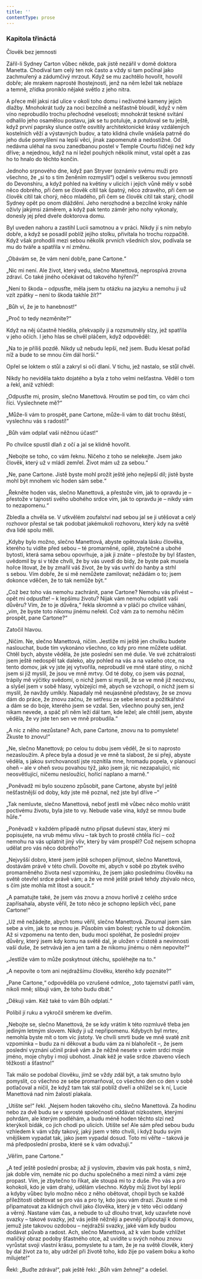```yaml
---
title: ''
contentType: prose
---
```


### Kapitola třináctá  
Člověk bez jemnosti

  

Zářil-li Sydney Carton vůbec někde, pak jistě nezářil v domě doktora Manetta. Chodíval tam celý ten rok často a vždy si tam počínal jako zachmuřený a zádumčivý mrzout. Když se mu zachtělo hovořit, hovořil dobře; ale mrakem naprosté lhostejnosti, jenž na něm ležel tak neblaze a temně, zřídka proniklo nějaké světlo z jeho nitra.

A přece měl jaksi rád ulice v okolí toho domu i neživotné kameny jejich dlažby. Mnohokrát tudy za noci bezcílně a nešťastně bloudil, když v něm víno neprobudilo trochu přechodné veselosti; mnohokrát teskné svítání odhalilo jeho osamělou postavu, jak se tu potuluje, a potuloval se tu ještě, když první paprsky slunce ostře osvítily architektonické krásy vzdálených kostelních věží a výstavných budov, a tato klidná chvíle vnášela patrně do jeho duše pomyšlení na lepší věci, jinak zapomenuté a nedostižné. Od nedávna uléhal na svou zanedbanou postel v Temple Courtu řidčeji než kdy dříve; a nejednou, když na ní ležel pouhých několik minut, vstal opět a zas ho to hnalo do těchto končin.

Jednoho srpnového dne, když pan Stryver (oznámiv svému muži pro všechno, že „si to s tím ženěním rozmyslil“) odjel s veškerou svou jemností do Devonshiru, a když pohled na květiny v ulicích i jejich vůně měly v sobě něco dobrého, při čem se člověk cítil tak špatný, něco zdravého, při čem se člověk cítil tak chorý, něco mladého, při čem se člověk cítil tak starý, chodil Sydney opět po onom dláždění. Jeho nerozhodné a bezcílné kroky náhle oživly jakýmsi záměrem, a když pak tento záměr jeho nohy vykonaly, donesly jej před dveře doktorova domu.

Byl uveden nahoru a zastihl Lucii samotnou a v práci. Nikdy jí s ním nebylo dobře, a když se posadil poblíž jejího stolku, přivítala ho trochu rozpačitě. Když však prohodili mezi sebou několik prvních všedních slov, podívala se mu do tváře a spatřila v ní změnu.

„Obávám se, že vám není dobře, pane Cartone.“

„Nic mi není. Ale život, který vedu, slečno Manettová, neprospívá zrovna zdraví. Co také jiného očekávat od takového hýření?“

„Není to škoda – odpusťte, měla jsem tu otázku na jazyku a nemohu ji už vzít zpátky – není to škoda takhle žít?“

„Bůh ví, že je to hanebnost!“

„Proč to tedy nezměníte?“

Když na něj účastně hleděla, překvapily ji a rozsmutněly slzy, jež spatřila v jeho očích. I jeho hlas se chvěl pláčem, když odpověděl:

„Na to je příliš pozdě. Nikdy už nebudu lepší, než jsem. Budu klesat pořád níž a bude to se mnou čím dál horší.“

Opřel se loktem o stůl a zakryl si oči dlaní. V tichu, jež nastalo, se stůl chvěl.

Nikdy ho neviděla takto dojatého a byla z toho velmi nešťastna. Věděl o tom a řekl, aniž vzhlédl:

„Odpusťte mi, prosím, slečno Manettová. Hroutím se pod tím, co vám chci říci. Vyslechnete mě?“

„Může-li vám to prospět, pane Cartone, může-li vám to dát trochu štěstí, vyslechnu vás s radostí!“

„Bůh vám odplať vaši něžnou účast!“

Po chvilce spustil dlaň z očí a jal se klidně hovořit.

„Nebojte se toho, co vám řeknu. Ničeho z toho se nelekejte. Jsem jako člověk, který už v mládí zemřel. Život mám už za sebou.“

„Ne, pane Cartone. Jistě byste mohl prožít ještě jeho nejlepší díl; jistě byste mohl být mnohem víc hoden sám sebe.“

„Řekněte hoden vás, slečno Manettová, a přestože vím, jak to opravdu je – přestože v tajnosti svého ubohého srdce vím, jak to opravdu je – nikdy vám to nezapomenu.“

Zbledla a chvěla se. V utkvělém zoufalství nad sebou jal se ji utěšovat a celý rozhovor přestal se tak podobat jakémukoli rozhovoru, který kdy na světě dva lidé spolu měli.

„Kdyby bylo možno, slečno Manettová, abyste opětovala lásku člověka, kterého tu vidíte před sebou – té promarněné, opilé, zbytečné a ubohé bytosti, která sama sebou opovrhuje, a jak ji znáte – přestože by byl šťasten, uvědomil by si v téže chvíli, že by vás uvedl do bídy, že byste pak musela hořce litovat, že by zmařil váš život, že by vás uvrhl do hanby a strhl s sebou. Vím dobře, že si mě nemůžete zamilovat; nežádám o to; jsem dokonce vděčen, že to tak nemůže být.“

„Což bez toho vás nemohu zachránit, pane Cartone? Nemohu vás přivést – opět mi odpusťte! – k lepšímu životu? Nijak vám nemohu odplatit vaši důvěru? Vím, že to je důvěra,“ řekla skromně a v pláči po chvilce váhání, „vím, že byste toto nikomu jinému neřekl. Což vám za to nemohu něčím prospět, pane Cartone?“

Zatočil hlavou.

„Ničím. Ne, slečno Manettová, ničím. Jestliže mi ještě jen chvilku budete naslouchat, bude tím vykonáno všechno, co kdy pro mne můžete udělat. Chtěl bych, abyste věděla, že jste poslední sen mé duše. Ve své zchátralosti jsem ještě nedospěl tak daleko, aby pohled na vás a na vašeho otce, na tento domov, jak vy jste jej vytvořila, neprobudil ve mně staré stíny, o nichž jsem si již myslil, že jsou ve mně mrtvy. Od té doby, co jsem vás poznal, trápily mě výčitky svědomí, o nichž jsem si myslil, že se ve mně již neozvou, a slyšel jsem v sobě hlasy, vybízející mě, abych se vzchopil, o nichž jsem si myslil, že navždy umlkly. Napadaly mě neujasněné představy, že se znovu dám do práce, že znovu začnu, že setřesu ze sebe lenost a požitkářství a dám se do boje, kterého jsem se vzdal. Sen, všechno pouhý sen, jenž nikam nevede, a spáč při něm leží dál tam, kde ležel; ale chtěl jsem, abyste věděla, že vy jste ten sen ve mně probudila.“

„A nic z něho nezůstane? Ach, pane Cartone, znovu na to pomyslete! Zkuste to znovu!“

„Ne, slečno Manettová; po celou tu dobu jsem věděl, že si to naprosto nezasloužím. A přece byla a dosud je ve mně ta slabost, že si přeji, abyste věděla, s jakou svrchovaností jste roznítila mne, hromadu popela, v planoucí oheň – ale v oheň svou povahou týž, jako jsem já; nic nezapalující, nic neosvětlující, ničemu nesloužící, hořící naplano a marně.“

„Poněvadž mi bylo souzeno způsobit, pane Cartone, abyste byl ještě nešťastnější od doby, kdy jste mě poznal, než jste byl dříve –“

„Tak nemluvte, slečno Manettová, neboť jestli mě vůbec něco mohlo vrátit poctivému životu, byla jste to vy. Nebude vaše vina, když se mnou bude hůře.“

„Poněvadž v každém případě nutno připsat duševní stav, který mi popisujete, na vrub mému vlivu – tak bych to prostě chtěla říci – což nemohu na vás uplatnit jiný vliv, který by vám prospěl? Což nejsem schopna udělat pro vás něco dobrého?“

„Nejvyšší dobro, které jsem ještě schopen přijmout, slečno Manettová, dostávám právě v této chvíli. Dovolte mi, abych v sobě po zbytek svého promarněného života nesl vzpomínku, že jsem jako poslednímu člověku na světě otevřel srdce právě vám; a že ve mně ještě právě tehdy zbývalo něco, s čím jste mohla mít lítost a soucit.“

„A pamatujte také, že jsem vás znovu a znovu horlivě z celého srdce zapřísahala, abyste věřil, že toto něco je schopno lepších věcí, pane Cartone!“

„Už mě nežádejte, abych tomu věřil, slečno Manettová. Zkoumal jsem sám sebe a vím, jak to se mnou je. Působím vám bolest; rychle to už dokončím. Až si vzpomenu na tento den, budu moci spoléhat, že poslední projev důvěry, který jsem kdy komu na světě dal, je uložen v čistotě a nevinnosti vaší duše, že setrvává jen a jen tam a že nikomu jinému o něm nepovíte?“

„Jestliže vám to může poskytnout útěchu, spoléhejte na to.“

„A nepovíte o tom ani nejdražšímu člověku, kterého kdy poznáte?“

„Pane Cartone,“ odpověděla po vzrušené odmlce, „toto tajemství patří vám, nikoli mně; slibuji vám, že toho budu dbát.“

„Děkuji vám. Kéž také to vám Bůh odplatí.“

Políbil jí ruku a vykročil směrem ke dveřím.

„Nebojte se, slečno Manettová, že se kdy vrátím k této rozmluvě třeba jen jediným letmým slovem. Nikdy ji už nepřipomenu. Kdybych byl mrtev, nemohla byste mít o tom víc jistoty. Ve chvíli smrti bude ve mně svatě znít vzpomínka – budu za ni děkovat a budu vám za ni blahořečit –, že jsem poslední vyznání učinil právě vám a že něžně nesete v svém srdci moje jméno, moje chyby i moji ubohost. Jinak kéž je vaše srdce zbaveno všech těžkostí a šťastno!“

Tak málo se podobal člověku, jímž se vždy zdál být, a tak smutno bylo pomyslit, co všechno ze sebe promarňoval, co všechno den co den v sobě potlačoval a ničil, že když tam tak stál poblíž dveří a ohlížel se k ní, Lucie Manettová nad ním žalostí plakala.

„Utište se!“ řekl. „Nejsem hoden takového citu, slečno Manettová. Za hodinu nebo za dvě budu se v sprosté společnosti oddávat nízkostem, kterými pohrdám, ale kterým podléhám, a budu méně hoden těchto slzí než kterýkoli bídák, co jich chodí po ulicích. Utište se! Ale sám před sebou budu vzhledem k vám vždy takový, jaký jsem v této chvíli, i když budu svým vnějškem vypadat tak, jako jsem vypadal dosud. Toto mi věřte – taková je má předposlední prosba, které se k vám odvažuji.“

„Věřím, pane Cartone.“

„A teď ještě poslední prosba; až ji vyslovím, zbavím vás pak hosta, s nímž, jak dobře vím, nemáte nic po duchu společného a mezi nímž a vámi zeje propast. Vím, je zbytečno to říkat, ale stoupá mi to z duše. Pro vás a pro kohokoli, kdo je vám drahý, udělám všechno. Kdyby můj život byl lepší a kdyby vůbec bylo možno něco z něho obětovat, chopil bych se každé příležitosti obětovat se pro vás a pro ty, kdo jsou vám drazí. Zkuste si mě připamatovat za klidných chvil jako člověka, který je v této věci oddaný a věrný. Nastane vám čas, a nebude to už dlouho trvat, kdy uzavřete nové svazky – takové svazky, jež vás ještě něžněji a pevněji připoutají k domovu, jemuž jste takovou ozdobou – nejdražší svazky, jaké vám kdy budou dodávat půvab a radost. Ach, slečno Manettová, až k vám bude vzhlížet maličký obraz podoby šťastného otce, až uvidíte u svých nohou znovu vyrůstat svoji vlastní krásu, pomyslete tu a tam, že je na světě člověk, který by dal život za to, aby udržel při životě toho, kdo žije po vašem boku a koho milujete!“

Řekl: „Buďte zdráva!“, pak ještě řekl: „Bůh vám žehnej!“ a odešel.
